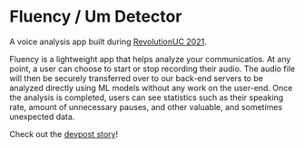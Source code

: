 # Fluency / Um Detector

A voice analysis app built during [RevolutionUC 2021](https://revolutionuc.com/).

Fluency is a lightweight app that helps analyze your communicatios. At any point, a user can choose to start or stop recording their audio. The audio file will then be securely transferred over to our back-end servers to be analyzed directly using ML models without any work on the user-end. Once the analysis is completed, users can see statistics such as their speaking rate, amount of unnecessary pauses, and other valuable, and sometimes unexpected data.

Check out the [devpost story](https://devpost.com/software/um-detector-iofpk5)!

